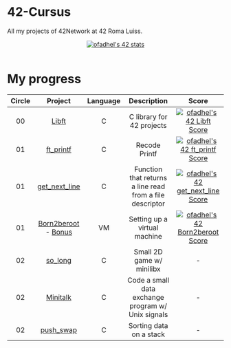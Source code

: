 # 42-Cursus
All my projects of 42Network at 42 Roma Luiss. 

<div align="center">
	<table>
		<tr>
			<a href="https://github.com/JaeSeoKim/badge42"><img src="https://badge42.vercel.app/api/v2/cld8v7vvc00060fl440nilura/stats?cursusId=21&coalitionId=124" alt="ofadhel's 42 stats" /></a>
               </tr>
	</table>
</div>

# My progress
|Circle | Project | Language | Description | Score | 
|:-----:|:-------:|:--------:|:-----------:|:-----:|
|00| [Libft](https://github.com/OsemaFadhel/Libft) | C | C library for 42 projects | <a href="https://github.com/JaeSeoKim/badge42"><img src="https://badge42.vercel.app/api/v2/cld8v7vvc00060fl440nilura/project/2935625" alt="ofadhel's 42 Libft Score" /></a> |
|01| [ft_printf](https://github.com/OsemaFadhel/ft_printf) | C | Recode Printf | <a href="https://github.com/JaeSeoKim/badge42"><img src="https://badge42.vercel.app/api/v2/cld8v7vvc00060fl440nilura/project/2978301" alt="ofadhel's 42 ft_printf Score" /></a>|
|01| [get_next_line](https://github.com/OsemaFadhel/Get_next_line) | C | Function that returns a line read from a file descriptor | <a href="https://github.com/JaeSeoKim/badge42"><img src="https://badge42.vercel.app/api/v2/cld8v7vvc00060fl440nilura/project/2990915" alt="ofadhel's 42 get_next_line Score" /></a> | 
|01| [Born2beroot](https://github.com/gemartin99/Born2beroot-Tutorial/blob/main/README_EN.md) - [Bonus](https://github.com/mcombeau/Born2beroot/blob/main/guide/bonus_debian.md)| VM | Setting up a virtual machine | <a href="https://github.com/JaeSeoKim/badge42"><img src="https://badge42.vercel.app/api/v2/cld8v7vvc00060fl440nilura/project/2994360" alt="ofadhel's 42 Born2beroot Score" /></a> |
|02| [so_long](https://github.com/OsemaFadhel/solong) | C | Small 2D game w/ minilibx | - |
|02| [Minitalk](https://github.com/OsemaFadhel/minitalk) | C | Code a small data exchange program w/ Unix signals | - | 
|02| [push_swap](https://github.com/OsemaFadhel/pushswap) | C | Sorting data on a stack | - |
